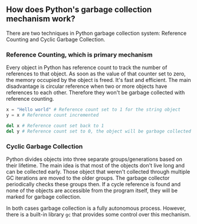 ## How does Python's garbage collection mechanism work?

There are two techniques in Python garbage collection system: Reference Counting and Cyclic Garbage Collection.

### Reference Counting, which is primary mechanism 
Every object in Python has reference count to track the number of references to that object. 
As soon as the value of that counter set to zero, the memory occupied by the object is freed. 
It's fast and efficient. The main disadvantage is circular reference when two or more objects have references to each 
other. Therefore they won't be garbage collected with reference counting. 

```python
x = "Hello world" # Reference count set to 1 for the string object
y = x # Reference count incremented

del x # Reference count set back to 1
del y # Reference count set to 0, the object will be garbage collected
```

### Cyclic Garbage Collection
Python divides objects into three separate groups/generations based on their lifetime. The main idea is that most 
of the objects don't live long and can be collected early. Those object that weren't collected through multiple GC 
iterations are moved to the older groups. The garbage collector periodically checks these groups then. If a cycle 
reference is found and none of the objects are accessible from the program itself, they will be marked for garbage 
collection.


In both cases garbage collection is a fully autonomous process. However, there is a built-in library `gc` that provides
some control over this mechanism.